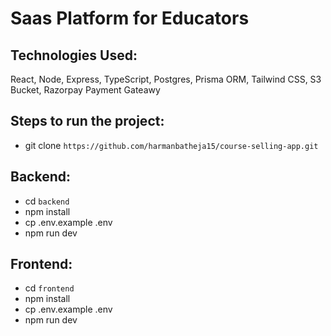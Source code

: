 # Saas Platform for Educators

## Technologies Used:

React, Node, Express, TypeScript, Postgres, Prisma ORM, Tailwind CSS, S3 Bucket, Razorpay Payment Gateawy

## Steps to run the project:

- git clone `https://github.com/harmanbatheja15/course-selling-app.git`

## Backend:

- cd `backend`
- npm install
- cp .env.example .env
- npm run dev

## Frontend:

- cd `frontend`
- npm install
- cp .env.example .env
- npm run dev
